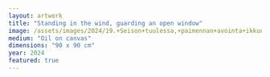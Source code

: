 ```yaml
---
layout: artwork
title: "Standing in the wind, guarding an open window"
image: /assets/images/2024/19.+Seison+tuulessa,+paimennan+avointa+ikkunaa.jpg
medium: "Oil on canvas"
dimensions: "90 x 90 cm"
year: 2024
featured: true
---
```

